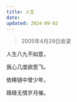 ```yaml
---
title: 人生
date: 
updated: 2024-09-02
---
```


> 2005年4月29日收录

人生八九不如意，

我心几度欲思飞。

依稀镜中曾少年，

碌碌无情岁月催。